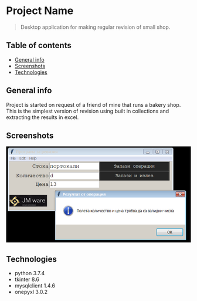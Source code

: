 # Project Name
> Desktop application for making regular revision 
>of small shop. 
> 

## Table of contents
* [General info](#general-info)
* [Screenshots](#screenshots)
* [Technologies](#technologies)
<!--- 
* [Setup](#setup)
* [Features](#features)
* [Status](#status)
* [Manual with screenshots](#https://github.com/jmishev/python_inventory/blob/master/Manual%20.docx)
* [Contact](#contact)
-->
## General info

Project is started on request of a friend of mine that runs a bakery shop.
This is the simplest version of revision using built in collections and 
extracting the results in excel. 

## Screenshots
![Example screenshot](img/screenshot.png)

## Technologies
* python 3.7.4
* tkinter 8.6
* mysqlclient 1.4.6
* onepyxl 3.0.2


<!--- 

## Code Examples
Show examples of usage:
`put-your-code-here`

## Features
List of features ready and TODOs for future development
* Awesome feature 1
* Awesome feature 2
* Awesome feature 3

To-do list:
* Wow improvement to be done 1
* Wow improvement to be done 2

## Status
Project is: _in progress_, _finished_, _no longer continue_ and why?

## Inspiration
Add here credits. Project inspired by..., based on...

## Contact
Created by [@flynerdpl](https://www.flynerd.pl/) - feel free to contact me!

-->

